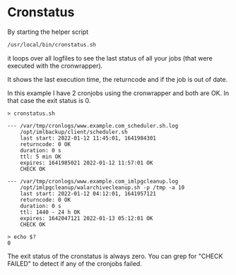 
# Cronstatus

By starting the helper script 

```bash
/usr/local/bin/cronstatus.sh
```

it loops over all logfiles to see the last status of all your jobs (that were executed with the cronwrapper).

It shows the last execution time, the returncode and if the job is out of date.

In this example I have 2 cronjobs using the cronwrapper and both are OK. In that case the exit status is 0.

```text
> cronstatus.sh 

--- /var/tmp/cronlogs/www.example.com_scheduler.sh.log
    /opt/imlbackup/client/scheduler.sh
    last start: 2022-01-12 11:45:01, 1641984301
    returncode: 0 OK
    duration: 0 s
    ttl: 5 min OK
    expires: 1641985021 2022-01-12 11:57:01 OK
    CHECK OK

--- /var/tmp/cronlogs/www.example.com_imlpgcleanup.log
    /opt/imlpgcleanup/walarchivecleanup.sh -p /tmp -a 10
    last start: 2022-01-12 04:12:01, 1641957121
    returncode: 0 OK
    duration: 0 s
    ttl: 1440 - 24 h OK
    expires: 1642047121 2022-01-13 05:12:01 OK
    CHECK OK
    
> echo $?
0
```

The exit status of the cronstatus is always zero.
You can grep for "CHECK FAILED" to detect if any of the cronjobs failed.
